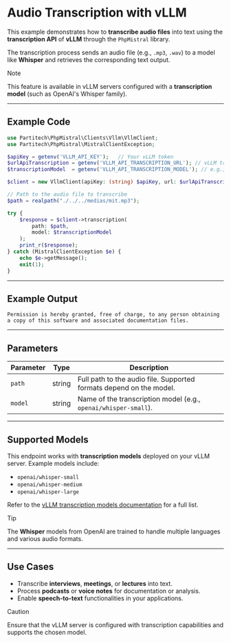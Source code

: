 # Audio Transcription with vLLM

This example demonstrates how to **transcribe audio files** into text using the **transcription API** of **vLLM** through the `PhpMistral` library.

The transcription process sends an audio file (e.g., `.mp3`, `.wav`) to a model like **Whisper** and retrieves the corresponding text output.

> [!NOTE]
> This feature is available in vLLM servers configured with a **transcription model** (such as OpenAI's Whisper family).

---

## Example Code

```php
use Partitech\PhpMistral\Clients\Vllm\VllmClient;
use Partitech\PhpMistral\MistralClientException;

$apiKey = getenv('VLLM_API_KEY');   // Your vLLM token
$urlApiTranscription = getenv('VLLM_API_TRANSCRIPTION_URL'); // vLLM transcription endpoint
$transcriptionModel  = getenv('VLLM_API_TRANSCRIPTION_MODEL'); // e.g., 'openai/whisper-small'

$client = new VllmClient(apiKey: (string) $apiKey, url: $urlApiTranscription);

// Path to the audio file to transcribe
$path = realpath("./../../medias/mit.mp3");

try {
    $response = $client->transcription(
        path: $path,
        model: $transcriptionModel
    );
    print_r($response);
} catch (MistralClientException $e) {
    echo $e->getMessage();
    exit(1);
}
```

---

## Example Output

```text
Permission is hereby granted, free of charge, to any person obtaining a copy of this software and associated documentation files.
```

---

## Parameters

| Parameter      | Type   | Description                                                        |
|----------------|--------|--------------------------------------------------------------------|
| `path`         | string | Full path to the audio file. Supported formats depend on the model.|
| `model`        | string | Name of the transcription model (e.g., `openai/whisper-small`).    |

---

## Supported Models

This endpoint works with **transcription models** deployed on your vLLM server. Example models include:

- `openai/whisper-small`
- `openai/whisper-medium`
- `openai/whisper-large`

Refer to the [vLLM transcription models documentation](https://docs.vllm.ai/en/latest/models/transcription_models.html) for a full list.

> [!TIP]
> The **Whisper** models from OpenAI are trained to handle multiple languages and various audio formats.

---

## Use Cases

- Transcribe **interviews**, **meetings**, or **lectures** into text.
- Process **podcasts** or **voice notes** for documentation or analysis.
- Enable **speech-to-text** functionalities in your applications.

> [!CAUTION]
> Ensure that the vLLM server is configured with transcription capabilities and supports the chosen model.
